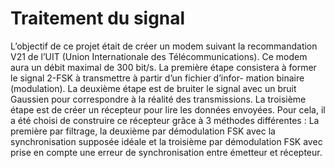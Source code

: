 # Traitement du signal

L’objectif de ce projet était de créer un modem suivant la recommandation V21 de l’UIT (Union Internationale des Télécommunications). Ce modem aura un débit maximal de 300 bit/s. La première étape consistera à former le signal 2-FSK à transmettre à partir d’un fichier d’infor- mation binaire (modulation).
La deuxième étape est de bruiter le signal avec un bruit Gaussien pour correspondre à la réalité des transmissions.
La troisième étape est de créer un récepteur pour lire les données envoyées. Pour cela, il a été choisi de construire ce récepteur grâce à 3 méthodes différentes : La première par filtrage, la deuxième par démodulation FSK avec la synchronisation supposée idéale et la troisième par démodulation FSK avec prise en compte une erreur de synchronisation entre émetteur et récepteur.
